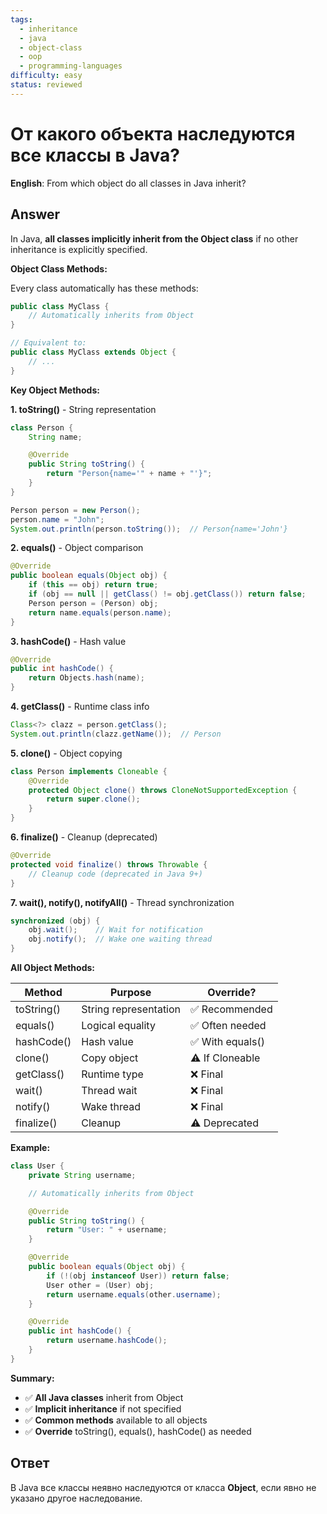 ```yaml
---
tags:
  - inheritance
  - java
  - object-class
  - oop
  - programming-languages
difficulty: easy
status: reviewed
---
```


# От какого объекта наследуются все классы в Java?

**English**: From which object do all classes in Java inherit?

## Answer

In Java, **all classes implicitly inherit from the Object class** if no other inheritance is explicitly specified.

**Object Class Methods:**

Every class automatically has these methods:

```java
public class MyClass {
    // Automatically inherits from Object
}

// Equivalent to:
public class MyClass extends Object {
    // ...
}
```

**Key Object Methods:**

**1. toString()** - String representation

```java
class Person {
    String name;

    @Override
    public String toString() {
        return "Person{name='" + name + "'}";
    }
}

Person person = new Person();
person.name = "John";
System.out.println(person.toString());  // Person{name='John'}
```

**2. equals()** - Object comparison

```java
@Override
public boolean equals(Object obj) {
    if (this == obj) return true;
    if (obj == null || getClass() != obj.getClass()) return false;
    Person person = (Person) obj;
    return name.equals(person.name);
}
```

**3. hashCode()** - Hash value

```java
@Override
public int hashCode() {
    return Objects.hash(name);
}
```

**4. getClass()** - Runtime class info

```java
Class<?> clazz = person.getClass();
System.out.println(clazz.getName());  // Person
```

**5. clone()** - Object copying

```java
class Person implements Cloneable {
    @Override
    protected Object clone() throws CloneNotSupportedException {
        return super.clone();
    }
}
```

**6. finalize()** - Cleanup (deprecated)

```java
@Override
protected void finalize() throws Throwable {
    // Cleanup code (deprecated in Java 9+)
}
```

**7. wait(), notify(), notifyAll()** - Thread synchronization

```java
synchronized (obj) {
    obj.wait();    // Wait for notification
    obj.notify();  // Wake one waiting thread
}
```

**All Object Methods:**

| Method | Purpose | Override? |
|--------|---------|-----------|
| toString() | String representation | ✅ Recommended |
| equals() | Logical equality | ✅ Often needed |
| hashCode() | Hash value | ✅ With equals() |
| clone() | Copy object | ⚠️ If Cloneable |
| getClass() | Runtime type | ❌ Final |
| wait() | Thread wait | ❌ Final |
| notify() | Wake thread | ❌ Final |
| finalize() | Cleanup | ⚠️ Deprecated |

**Example:**

```java
class User {
    private String username;

    // Automatically inherits from Object

    @Override
    public String toString() {
        return "User: " + username;
    }

    @Override
    public boolean equals(Object obj) {
        if (!(obj instanceof User)) return false;
        User other = (User) obj;
        return username.equals(other.username);
    }

    @Override
    public int hashCode() {
        return username.hashCode();
    }
}
```

**Summary:**

- ✅ **All Java classes** inherit from Object
- ✅ **Implicit inheritance** if not specified
- ✅ **Common methods** available to all objects
- ✅ **Override** toString(), equals(), hashCode() as needed

## Ответ

В Java все классы неявно наследуются от класса **Object**, если явно не указано другое наследование.

